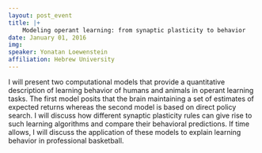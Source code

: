 ```yaml
---
layout: post_event
title: |+
    Modeling operant learning: from synaptic plasticity to behavior
date: January 01, 2016
img:
speaker: Yonatan Loewenstein
affiliation: Hebrew University
---
```

I will present two computational models that provide a quantitative description of learning behavior of humans and animals in operant learning tasks. The first model posits that the brain maintaining a set of estimates of expected returns whereas the second model is based on direct policy search. I will discuss how different synaptic plasticity rules can give rise to such learning algorithms and compare their behavioral predictions. If time allows, I will discuss the application of these models to explain learning behavior in professional basketball.
